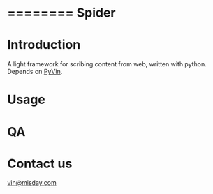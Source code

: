 ========
Spider
========

# Introduction
A light framework for scribing content from web, written with python.  
Depends on [PyVin](https://github.com/susemm/PyVin).

# Usage

# QA

# Contact us
vin@misday.com
